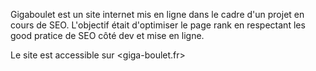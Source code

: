 Gigaboulet est un site internet mis en ligne dans le cadre d'un projet en cours de SEO. L'objectif était d'optimiser le page rank en respectant les good pratice de SEO côté dev et mise en ligne.


Le site est accessible sur <giga-boulet.fr>
